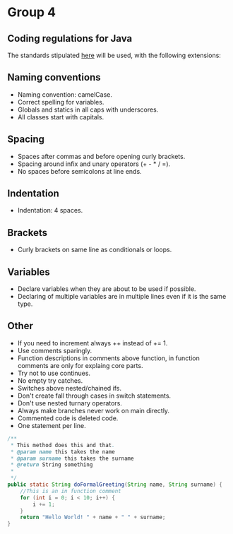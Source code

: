 # Group 4 
## Coding regulations for Java

The standards stipulated [here](https://www.oracle.com/technetwork/java/codeconventions-150003.pdf) will be used, with the following extensions:

## Naming conventions
* Naming convention: camelCase.
* Correct spelling for variables.
* Globals and statics in all caps with underscores.
* All classes start with capitals.

## Spacing
* Spaces after commas and before opening curly brackets.
* Spacing around infix and unary operators (+ - * / =).
* No spaces before semicolons at line ends.

## Indentation
* Indentation: 4 spaces.

## Brackets
* Curly brackets on same line as conditionals or loops.

## Variables
* Declare variables when they are about to be used if possible.
* Declaring of multiple variables are in multiple lines even if it is the same type.

## Other
* If you need to increment always ++ instead of += 1.
* Use comments sparingly.
* Function descriptions in comments above function, in function comments are only for explaing core parts.
* Try not to use continues.
* No empty try catches.
* Switches above nested/chained ifs.
* Don't create fall through cases in switch statements.
* Don't use nested turnary operators.
* Always make branches never work on main directly.
* Commented code is deleted code.
* One statement per line.

```java 
/**
 * This method does this and that.
 * @param name this takes the name
 * @param surname this takes the surname
 * @return String something 
 *
 */
public static String doFormalGreeting(String name, String surname) {
    //This is an in function comment
    for (int i = 0; i < 10; i++) {
        i += 1;
    }
    return "Hello World! " + name + " " + surname;
}
```
